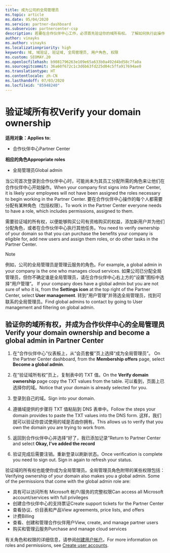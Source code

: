 ```yaml
---
title: 成为公司的全局管理员
ms.topic: article
ms.date: 05/04/2020
ms.service: partner-dashboard
ms.subservice: partnercenter-csp
description: 若要在合作伙伴中心工作，必须首先验证你的域所有权。 了解如何执行此操作，以及如何成为可以添加用户的全局管理员。
author: vinayks
ms.author: vinayks
ms.localizationpriority: high
keywords: 域, 域验证, 验证域, 全局管理员, 用户角色, 权限
ms.custom: SEOMAY.20
ms.openlocfilehash: b9081796263e109e65a633b0a492d4bd58c7fa0a
ms.sourcegitcommit: 36a60f672c1c3d6b63fd225d04c5ffa917694ae0
ms.translationtype: HT
ms.contentlocale: zh-CN
ms.lasthandoff: 07/03/2020
ms.locfileid: "85948240"
---
```

# <a name="verify-your-domain-ownership"></a><span data-ttu-id="af359-105">验证域所有权</span><span class="sxs-lookup"><span data-stu-id="af359-105">Verify your domain ownership</span></span>

<span data-ttu-id="af359-106">**适用对象：**</span><span class="sxs-lookup"><span data-stu-id="af359-106">**Applies to:**</span></span>

- <span data-ttu-id="af359-107">合作伙伴中心</span><span class="sxs-lookup"><span data-stu-id="af359-107">Partner Center</span></span>

<span data-ttu-id="af359-108">**相应的角色**</span><span class="sxs-lookup"><span data-stu-id="af359-108">**Appropriate roles**</span></span>

- <span data-ttu-id="af359-109">全局管理员</span><span class="sxs-lookup"><span data-stu-id="af359-109">Global admin</span></span>

<span data-ttu-id="af359-110">当公司首次登录到合作伙伴中心时，可能尚未为其员工分配所需的角色来让他们在合作伙伴中心开始操作。</span><span class="sxs-lookup"><span data-stu-id="af359-110">When your company first signs into Partner Center, it is likely your employees will not have been assigned the roles necessary to begin working in the Partner Center.</span></span> <span data-ttu-id="af359-111">要在合作伙伴中心操作的每个人都需要分配有某种角色（包括权限）。</span><span class="sxs-lookup"><span data-stu-id="af359-111">To work in the Partner Center everyone needs to have a role, which includes permissions, assigned to them.</span></span>  

<span data-ttu-id="af359-112">需要验证域的所有权，以便能够购买公司有资格购买的权益，添加新用户并为他们分配角色，或者在合作伙伴中心执行其他任务。</span><span class="sxs-lookup"><span data-stu-id="af359-112">You need to verify ownership of your domain so that you can purchase the benefits your company is eligible for, add new users and assign them roles, or do other tasks in the Partner Center.</span></span>

>[!Note]
><span data-ttu-id="af359-113">例如，公司的全局管理员是管理云服务的角色。</span><span class="sxs-lookup"><span data-stu-id="af359-113">For example, a global admin in your company is the one who manages cloud services.</span></span> <span data-ttu-id="af359-114">如果公司已分配全局管理员，但你不确定谁是全局管理员，请在合作伙伴中心右上方的“设置”图标中选择“用户管理”。 </span><span class="sxs-lookup"><span data-stu-id="af359-114">If your company does have a global admin but you are not sure of who it is, from the **Settings icon** at the top right of the Partner Center, select **User management**.</span></span> <span data-ttu-id="af359-115">转到“用户管理”并筛选全局管理员，找到可联系的全局管理员。</span><span class="sxs-lookup"><span data-stu-id="af359-115">Find global admins to contact by going to User management and filtering on global admin.</span></span>

## <a name="verify-your-domain-ownership-and-become-a-global-admin-in-partner-center"></a><span data-ttu-id="af359-116">验证你的域所有权，并成为合作伙伴中心的全局管理员</span><span class="sxs-lookup"><span data-stu-id="af359-116">Verify your domain ownership and become a global admin in Partner Center</span></span>

1. <span data-ttu-id="af359-117">在“合作伙伴中心”仪表板上，从“会员套餐”页上选择“成为全局管理员”。 </span><span class="sxs-lookup"><span data-stu-id="af359-117">On the Partner Center dashboard, from the **Membership offers** page, select **Become a global admin**.</span></span> 

2. <span data-ttu-id="af359-118">在“验证域所有权”页上，复制表中的 TXT 值。</span><span class="sxs-lookup"><span data-stu-id="af359-118">On the **Verify domain ownership** page copy the TXT values from the table.</span></span> <span data-ttu-id="af359-119">可以看到，页面上已选择你的域。</span><span class="sxs-lookup"><span data-stu-id="af359-119">Notice that your domain is already selected for you.</span></span>

3. <span data-ttu-id="af359-120">登录到自己的域。</span><span class="sxs-lookup"><span data-stu-id="af359-120">Sign into your domain.</span></span> 

4. <span data-ttu-id="af359-121">遵循域提供的步骤将 TXT 值粘贴到 DNS 表单中。</span><span class="sxs-lookup"><span data-stu-id="af359-121">Follow the steps your domain provides to paste the TXT values into the DNS form.</span></span>  <span data-ttu-id="af359-122">这样，我们就可以验证你尝试使用的域是否由你拥有。</span><span class="sxs-lookup"><span data-stu-id="af359-122">This allows us to verify that you own the domain you are trying to work from.</span></span>

5. <span data-ttu-id="af359-123">返回到合作伙伴中心并选择“好了，我已添加记录”</span><span class="sxs-lookup"><span data-stu-id="af359-123">Return to Partner Center and select **Okay, I've added the record**</span></span>

6. <span data-ttu-id="af359-124">验证完成后需要注销。重新登录以刷新状态。</span><span class="sxs-lookup"><span data-stu-id="af359-124">Once verification is complete you need to sign out. Sign in again to refresh your status.</span></span> 

<span data-ttu-id="af359-125">验证域的所有权也能使你成为全局管理员。全局管理员角色附带的某些权限包括：</span><span class="sxs-lookup"><span data-stu-id="af359-125">Verifying ownership of your domain also makes you a global admin. Some of the permissions that come with the global admin role are:</span></span>

- <span data-ttu-id="af359-126">具有可以访问所有 Microsoft 帐户/服务的完整权限</span><span class="sxs-lookup"><span data-stu-id="af359-126">Can access all Microsoft account/services with full privileges</span></span> 
- <span data-ttu-id="af359-127">创建合作伙伴中心的支持票证</span><span class="sxs-lookup"><span data-stu-id="af359-127">Create support tickets for the Partner Center</span></span>
- <span data-ttu-id="af359-128">查看协议、价目表和产品</span><span class="sxs-lookup"><span data-stu-id="af359-128">View agreements, price lists, and offers</span></span>
- <span data-ttu-id="af359-129">计费</span><span class="sxs-lookup"><span data-stu-id="af359-129">Billing</span></span>
- <span data-ttu-id="af359-130">查看、创建和管理合作伙伴用户</span><span class="sxs-lookup"><span data-stu-id="af359-130">View, create, and manage partner users</span></span>
- <span data-ttu-id="af359-131">购买和管理云服务</span><span class="sxs-lookup"><span data-stu-id="af359-131">Purchase and manage cloud services</span></span>

<span data-ttu-id="af359-132">有关角色和权限的详细信息，请参阅[创建用户帐户](create-user-accounts-and-set-permissions.md)。</span><span class="sxs-lookup"><span data-stu-id="af359-132">For more information on roles and permissions, see [Create user accounts](create-user-accounts-and-set-permissions.md).</span></span> 